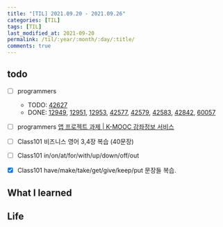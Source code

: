 ```yaml
---
title: "[TIL] 2021.09.20 - 2021.09.26"
categories: [TIL]
tags: [TIL]
last_modified_at: 2021-09-20
permalink: /til/:year/:month/:day/:title/
comments: true
---
```


## todo

- [ ] programmers

  - TODO: [42627](https://programmers.co.kr/learn/courses/30/lessons/42627)
  - DONE: [12949](https://programmers.co.kr/learn/courses/30/lessons/12949), [12951](https://programmers.co.kr/learn/courses/30/lessons/12951), [12953](https://programmers.co.kr/learn/courses/30/lessons/12953), [42577](https://programmers.co.kr/learn/courses/30/lessons/42577), [42579](https://programmers.co.kr/learn/courses/30/lessons/42579), [42583](https://programmers.co.kr/learn/courses/30/lessons/42583), [42842](https://programmers.co.kr/learn/courses/30/lessons/42842), [60057](https://programmers.co.kr/learn/courses/30/lessons/60057)

- [ ] programmers [앱 프로젝트 과제 | K-MOOC 강좌정보 서비스](https://programmers.co.kr/skill_check_assignments/168)

- [ ] Class101 비즈니스 영어 3,4장 복습 (40문장)
- [ ] Class101 in/on/at/for/with/up/down/off/out
- [x] Class101 have/make/take/get/give/keep/put 문장들 복습.

## What I learned

## Life
